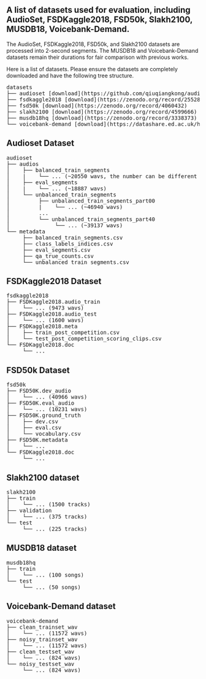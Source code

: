 
## A list of datasets used for evaluation, including AudioSet, FSDKaggle2018, FSD50k, Slakh2100, MUSDB18, Voicebank-Demand. 

The AudioSet, FSDKaggle2018, FSD50k, and Slakh2100 datasets are processed into 2-second segments. The MUSDB18 and Voicebank-Demand datasets remain their durations for fair comparison with previous works.

Here is a list of datasets. Please ensure the datasets are completely downloaded and have the following tree structure.

<pre>
datasets
├── audioset [download](https://github.com/qiuqiangkong/audioset_tagging_cnn)
├── fsdkaggle2018 [download](https://zenodo.org/record/2552860)
├── fsd50k [download](https://zenodo.org/record/4060432)
├── slakh2100 [download](https://zenodo.org/record/4599666)
├── musdb18hq [download](https://zenodo.org/record/3338373)
└── voicebank-demand [download](https://datashare.ed.ac.uk/handle/10283/1942?show=full)
</pre>

## Audioset Dataset

<pre>
audioset
├── audios
│    ├── balanced_train_segments
│    |    └── ... (~20550 wavs, the number can be different from time to time)
│    ├── eval_segments
│    |    └── ... (~18887 wavs)
│    └── unbalanced_train_segments
│         ├── unbalanced_train_segments_part00
│         |    └── ... (~46940 wavs)
│         ...
│         └── unbalanced_train_segments_part40
│              └── ... (~39137 wavs)
└── metadata
     ├── balanced_train_segments.csv
     ├── class_labels_indices.csv
     ├── eval_segments.csv
     ├── qa_true_counts.csv
     └── unbalanced_train_segments.csv
</pre>

## FSDKaggle2018 Dataset

<pre>
fsdkaggle2018
├── FSDKaggle2018.audio_train
│    └── ... (9473 wavs)
├── FSDKaggle2018.audio_test
│    └── ... (1600 wavs)
├── FSDKaggle2018.meta
│    ├── train_post_competition.csv
│    └── test_post_competition_scoring_clips.csv
└── FSDKaggle2018.doc
     └── ...
</pre>

## FSD50k Dataset

<pre>
fsd50k
├── FSD50K.dev_audio
│    └── ... (40966 wavs)
├── FSD50K.eval_audio
│    └── ... (10231 wavs)
├── FSD50K.ground_truth
│    ├── dev.csv
│    ├── eval.csv
│    └── vocabulary.csv
├── FSD50K.metadata
│    └── ... 
└── FSDKaggle2018.doc
     └── ...
</pre>

## Slakh2100 dataset

<pre>
slakh2100
├── train
│    └── ... (1500 tracks)
├── validation
│    └── ... (375 tracks)
└── test
     └── ... (225 tracks)
</pre>

## MUSDB18 dataset

<pre>
musdb18hq
├── train
│    └── ... (100 songs)
└── test
     └── ... (50 songs)
</pre>

## Voicebank-Demand dataset

<pre>
voicebank-demand
├── clean_trainset_wav
│    └── ... (11572 wavs)
├── noisy_trainset_wav
│    └── ... (11572 wavs)
├── clean_testset_wav
│    └── ... (824 wavs)
└── noisy_testset_wav
     └── ... (824 wavs)
</pre>